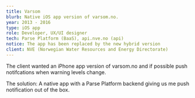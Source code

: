 ```yaml
---
title: Varsom
blurb: Native iOS app version of varsom.no.
year: 2013 - 2016
type: iOS app
role: Developer, UX/UI designer
tech: Parse Platform (BaaS), api.nve.no (api)
notice: The app has been replaced by the new hybrid version
client: NVE (Norwegian Water Resources and Energy Directorate)
---
```


The client wanted an iPhone app version of varsom.no and if possible push notifcations when warning levels change. 

The solution: A native app with a Parse Platform backend giving us me push notification out of the box.